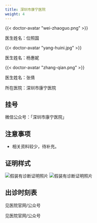 ```yaml
---
title: 深圳市康宁医院
weight: 4
---
```


{{< doctor-avatar "wei-zhaoguo.png" >}}

医生姓名：位照国

{{< doctor-avatar "yang-huini.jpg" >}}

医生姓名：杨惠妮

{{< doctor-avatar "zhang-qian.png" >}}

医生姓名：张倩

所在医院：深圳市康宁医院

## 挂号

微信公众号：「深圳市康宁医院」

## 注意事项

- 相关资料较少，待补充。

## 证明样式

![假装有诊断证明照片](images/doctor/shenzhen-kangning-zm.jpg)
![假装有诊断证明照片](images/doctor/zhang-qian-zm.jpg)

## 出诊时刻表

见医院官网/公众号

见医院官网/公众号

